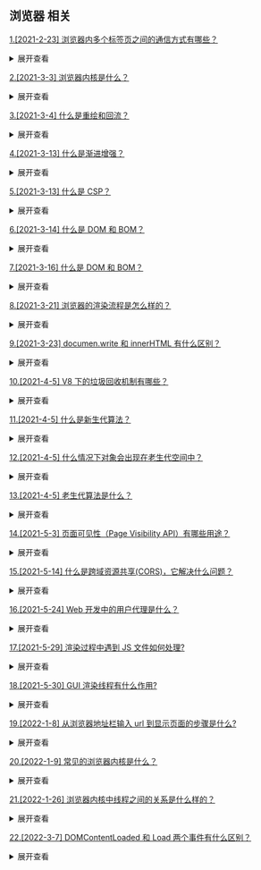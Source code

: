 ## 浏览器 相关

[1.[2021-2-23] 浏览器内多个标签页之间的通信方式有哪些？](https://github.com/HJY-xh/plantTrees/issues/9)

<details>
<summary>展开查看</summary>
<pre>

<a href="https://github.com/HJY-xh/plantTrees/tree/main/Demos/%5BJavaScript%5DpostMessage%E5%AE%9E%E4%BE%8B%E6%BC%94%E7%A4%BA">1.postMessage（可跨域）</a>
2.localStorage
3.WebSocket （可跨域）
4.BroadcastChannel （IE 不支持）
5.Cookies
6.Server-Sent Events

</pre>
</details>

[2.[2021-3-3] 浏览器内核是什么？](https://github.com/HJY-xh/plantTrees/issues/27)

<details>
<summary>展开查看</summary>
<pre>
浏览器最重要或者说核心的部分是“Rendering Engine”，可大概译为“渲染引擎”，不过我们一般习惯将之称为“浏览器内核”。

它负责对网页语法的解释（如标准通用标记语言下的一个应用 HTML、JavaScript）并渲染（显示）网页。 所以，通常所谓的浏览器内核也就是浏览器所采用的渲染引擎，渲染引擎决定了浏览器如何显示网页的内容以及页面的格式信息。

不同的浏览器内核对网页编写语法的解释也有不同，因此同一网页在不同的内核的浏览器里的渲染（显示）效果也可能不同，这也是网页编写者需要在不同内核的浏览器中测试网页显示效果的原因。

内核 主要分为两个部分：渲染引擎(Render Engine)和 JS 引擎

-   渲染引擎： 负责取得网页的内容（HTML、XML、图象等等）、整理信息（例如加入 CSS 等），以及计算网页的显示方式然后会输出至显示器或打印机。

-   JS 引擎： 执行 JavaScript 代码的程序或解释器，JS 引擎可以实现为标准解释器或即时编译器，它以某种形式将 JavaScript 编译为字节码。

</pre>
</details>

[3.[2021-3-4] 什么是重绘和回流？](https://github.com/HJY-xh/plantTrees/issues/28)

<details>
<summary>展开查看</summary>
<pre>
重绘：当一个元素的外观发生改变，但没有改变布局,重新把元素外观绘制出来的过程，叫做重绘。

回流：当 DOM 的变化影响了元素的几何信息(元素的的位置和尺寸大小)，浏览器需要重新计算元素的几何属性，将其安放在界面中的正确位置，这个过程叫做回流。回流也叫重排，简单的说就是重新生成布局，重新排列元素。

</pre>
</details>

[4.[2021-3-13] 什么是渐进增强？](https://github.com/HJY-xh/plantTrees/issues/53)

<details>
<summary>展开查看</summary>
<pre>
渐进增强是指在 web 设计时强调可访问性、语义化 HTML 标签、外部样式表和脚本。保证所有人都能访问页面的基本内容和功能同时为高级浏览器和高带宽用户提供更好的用户体验。核心原则如下:

-   所有浏览器都必须能访问基本内容
-   所有浏览器都必须能使用基本功能
-   所有内容都包含在语义化标签中
-   通过外部 CSS 提供增强的布局
-   通过非侵入式、外部 javascript 提供增强功能
-   end-user web browser preferences are respected
</pre>
</details>

[5.[2021-3-13] 什么是 CSP？](https://github.com/HJY-xh/plantTrees/issues/55)

<details>
<summary>展开查看</summary>
<pre>
CSP 指的是内容安全策略，它的本质是建立一个白名单，告诉浏览器哪些外部资源可以加载和执行。只需要配置规则，如何拦截由浏览器自己来实现。

通常有两种方式来开启 CSP，一种是设置 HTTP 首部中的 `Content-Security-Policy` ，一种是设置 meta 标签的方式 `<meta http-equiv="Content-Security-Policy">`

</pre>
</details>

[6.[2021-3-14] 什么是 DOM 和 BOM？](https://github.com/HJY-xh/plantTrees/issues/56)

<details>
<summary>展开查看</summary>
<pre>

DOM 指的是文档对象模型，它指的是把文档当做一个对象来对待，这个对象主要定义了处理网页内容的方法和接口。

BOM 指的是浏览器对象模型，它指的是把浏览器当做一个对象来对待，这个对象主要定义了与浏览器进行交互的法和接口。BOM
的核心是 window，而 window 对象具有双重角色，它既是通过 js 访问浏览器窗口的一个接口，又是一个 Global（全局）
对象。这意味着在网页中定义的任何对象，变量和函数，都作为全局对象的一个属性或者方法存在。window 对象含有 locati
on 对象、navigator 对象、screen 对象等子对象，并且 DOM 的对象 document 对象也是 BOM 的 window 对
象的子对象。

</pre>
</details>

[7.[2021-3-16] 什么是 DOM 和 BOM？](https://github.com/HJY-xh/plantTrees/issues/61)

<details>
<summary>展开查看</summary>
<pre>

浏览器缓存分为强缓存和协商缓存，浏览器加载一个页面的简单流程如下：

-   浏览器先根据这个资源的 http 头信息来判断是否命中强缓存。如果命中则直接加在缓存中的资源，并不会将请求发送到服务器。（强缓存）
-   如果未命中强缓存，则浏览器会将资源加载请求发送到服务器。服务器来判断浏览器本地缓存是否失效。若可以使用，则服务器并不会返回资源信息，浏览器继续从缓存加载资源。（协商缓存）
-   如果未命中协商缓存，则服务器会将完整的资源返回给浏览器，浏览器加载新资源，并更新缓存。（新的请求）

</pre>
</details>

[8.[2021-3-21] 浏览器的渲染流程是怎么样的？](https://github.com/HJY-xh/plantTrees/issues/73)

<details>
<summary>展开查看</summary>
<pre>

-   构建 DOM 树（parse）：渲染引擎解析 HTML 文档，首先将标签转换成 DOM 树中的 DOM node（包括 js 生成的标签）**生成内容树**（Content Tree/DOM Tree）；
-   构建渲染树（construct）：解析对应的 CSS 样式文件信息（包括 js 生成的样式和外部 css 文件），而这些文件信息以及 HTML 中可见的指令（如）**，构建渲染树**（Rendering Tree/Frame Tree）；render tree 中每个 NODE 都有自己的 style，而且 render tree 不包含隐藏的节点(比如 display:none 的节点，还有 head 节点)，因为这些节点不会用于呈现
-   布局渲染树（reflow/layout）：从根节点递归调用，计算每一个元素的大小、位置等，给出每个节点所应该在屏幕上出现的精确坐标；
-   绘制渲染树（paint/repaint）：遍历渲染树，使用 UI 层来绘制每个节点。

</pre>
</details>

[9.[2021-3-23] documen.write 和 innerHTML 有什么区别？](https://github.com/HJY-xh/plantTrees/issues/78)

<details>
<summary>展开查看</summary>
<pre>

document.write 的内容会代替整个文档内容，会重写整个页面。

innerHTML 的内容只是替代指定元素的内容，只会重写页面中的部分内容。

</pre>
</details>

[10.[2021-4-5] V8 下的垃圾回收机制有哪些？](https://github.com/HJY-xh/plantTrees/issues/119)

<details>
<summary>展开查看</summary>
<pre>

V8 实现了准确式 GC，GC 算法采用了分代式垃圾回收机制。因此，V8 将内存（堆）分为新生代和老生代两部分。

</pre>
</details>

[11.[2021-4-5] 什么是新生代算法？](https://github.com/HJY-xh/plantTrees/issues/120)

<details>
<summary>展开查看</summary>
<pre>

新生代中的对象一般存活时间较短，使用 Scavenge GC 算法。

在新生代空间中，内存空间分为两部分，分别为 `From` 空间和 `To` 空间。在这两个空间中，必定有一个空间是使用的，另一个空间是空闲的。新分配的对象会被放入 From 空间中，当 From 空间被占满时，新生代 GC 就会启动了。算法会检查 From 空间中存活的对象并复制到 To 空间中，如果有失活的对象就会销毁。当复制完成后将 From 空间和 To 空间互换，这样 GC 就结束了。

</pre>
</details>

[12.[2021-4-5] 什么情况下对象会出现在老生代空间中？](https://github.com/HJY-xh/plantTrees/issues/121)

<details>
<summary>展开查看</summary>
<pre>

-   先确定新生代中的对象是否已经经历过一次 Scavenge 算法，如果经历过的话，会将对象从新生代空间移到老生代空间中。
-   To 空间的对象占比大小超过 25 %。在这种情况下，为了不影响到内存分配，会将对象从新生代空间移到老生代空间中。

</pre>
</details>

[13.[2021-4-5] 老生代算法是什么？](https://github.com/HJY-xh/plantTrees/issues/122)

<details>
<summary>展开查看</summary>
<pre>

老生代中的对象一般存活时间较长且数量也多，使用了两个算法，分别是标记清除算法和标记压缩算法。

老生代中的空间很复杂，有如下几个空间

```javascript
enum AllocationSpace {
  // TODO(v8:7464): Actually map this space's memory as read-only.
  RO_SPACE,    // 不变的对象空间
  NEW_SPACE,   // 新生代用于 GC 复制算法的空间
  OLD_SPACE,   // 老生代常驻对象空间
  CODE_SPACE,  // 老生代代码对象空间
  MAP_SPACE,   // 老生代 map 对象
  LO_SPACE,    // 老生代大空间对象
  NEW_LO_SPACE,  // 新生代大空间对象

  FIRST_SPACE = RO_SPACE,
  LAST_SPACE = NEW_LO_SPACE,
  FIRST_GROWABLE_PAGED_SPACE = OLD_SPACE,
  LAST_GROWABLE_PAGED_SPACE = MAP_SPACE
}
```

在老生代中，以下情况会先启动标记清除算法：

-   空间中对象超过一定限制
-   空间不够新生代对象转移到老生代中
-   某一个空间没有分块的时候

在这个阶段中，会遍历堆中所有的对象，然后标记活的对象，在标记完成后，销毁所有没有被标记的对象。在标记大型堆内存时，可能需要几百毫秒才能完成一次标记。这就会导致一些性能上的问题。

为了解决这个问题，2011 年，V8 从 stop-the-world 标记切换到增量标志。在增量标记期间，GC 将标记工作分解为更小的模块，可以让 JS 应用逻辑在模块间隙执行一会，从而不至于让应用出现停顿情况。

但在 2018 年，GC 技术又有了一个重大突破，这项技术名为并发标记。该技术可以让 GC 扫描和标记对象时，同时允许 JS 运行，你可以点击 [该博客](https://v8.dev/blog/concurrent-marking) 详细阅读。

清除对象后会造成堆内存出现碎片的情况，当碎片超过一定限制后会启动压缩算法。在压缩过程中，将活的对象像一端移动，直到所有对象都移动完成然后清理掉不需要的内存。

</pre>
</details>

[14.[2021-5-3] 页面可见性（Page Visibility API）有哪些用途？](https://github.com/HJY-xh/plantTrees/issues/207)

<details>
<summary>展开查看</summary>
<pre>

-   通过 visibilityState 的值检测页面当前是否可见，以及打开网页的时间
-   在页面被切换到其他后台进程的时候，自动暂停音乐或视频的播放

</pre>
</details>

[15.[2021-5-14] 什么是跨域资源共享(CORS)，它解决什么问题？](https://github.com/HJY-xh/plantTrees/issues/243)

<details>
<summary>展开查看</summary>
<pre>

CORS 全称为 Cross-Origin Resource Sharing，被译为跨域资源共享，新增了一组 HTTP 首部字段，允许服务器声明哪些源站有权限访问哪些资源。

跨域资源共享标准规范要求，对那些可能对服务器数据产生副作用的 HTTP 请求方法（特别是 GET 以外的 HTTP 请求，或者搭配某些 MIME 类型的 POST 请求），浏览器必须首先使用 OPTIONS 方法发 起一个预检请求，从而获知服务端是否允许该跨域请求。服务器确认允许之后，才发起实际的 HTTP 请求。在预检请求的返回中，服务器端也可以通知客户端，是否需要携带身份凭证。

当使用 Ajax 跨域请求时，浏览器报错：`Origin null is not allowed by Access-Control-Allow-Origin.`出现跨域的问题，如果用 JSONP 或者 proxy 的方式进行修改的话未免需要太大的工程量，所以采用 CORS 这种比较简单高效的技术。

相比 JSONP 的方式，CORS 更为高效。JSONP 由于它的原理只能实现 GET 请求，而 CORS 支持所有类型的 HTTP 请求。使用 CORS,可以使用普通的 ajax 实现跨域。

</pre>
</details>

[16.[2021-5-24] Web 开发中的用户代理是什么？](https://github.com/HJY-xh/plantTrees/issues/260)

<details>
<summary>展开查看</summary>
<pre>

用户代理是代表一个人的计算机程序，例如浏览器。

除了浏览器之外，用户代理可以是抓取网页的机器人、下载管理器或可以访问 Web 的其他应用程序。随着向服务器发送的每个请求， 浏览器包含一个可表明身份的 `User-Agent` HTTP 的协议头，叫作用户代理（UA，User Agent）字符串。此字符串通常标识浏览器、及其版本号及其主机操作系统。

垃圾邮件机器人、下载管理器和一些浏览器通常会发送一个假 UA 字符串来宣称自己是不同的客户端。这被称为用户代理欺骗。

用户代理的字符串可以被 JavaScript 在客户端中使用 `navigator.userAgent` 获取。

</pre>
</details>

[17.[2021-5-29] 渲染过程中遇到 JS 文件如何处理?](https://github.com/HJY-xh/plantTrees/issues/268)

<details>
<summary>展开查看</summary>
<pre>

JavaScript 的加载、解析与执行会阻塞文档的解析，也就是说，在构建 DOM 时，HTML 解析器若遇到了 JavaScript，那么它会暂停文档的解析，将控制权移交给 JavaScript 引擎，等 JavaScript 引擎运行完毕，浏览器再从中断的地方恢复继续解析文档。

也就是说，如果想要首屏渲染的越快，就越不应该在首屏就加载 JS 文件，这也是都建议将 script 标签放在 body 标签底部的原因。

当然在当下，并不是说 script 标签必须放在底部，因为可以给 script 标签添加 defer 或者 async 属性。

</pre>
</details>

[18.[2021-5-30] GUI 渲染线程有什么作用?](https://github.com/HJY-xh/plantTrees/issues/269)

<details>
<summary>展开查看</summary>
<pre>

它负责渲染浏览器页面，解析 HTML、CSS，构建 DOM 树、构建 CSSOM 树、构建渲染树和绘制页面；当界面需要重绘或由于某种操作引发回流时，该线程就会执行。

注意：GUI 渲染线程和 JS 引擎线程是互斥的，当 JS 引擎执行时 GUI 线程会被挂起，GUI 更新会被保存在一个队列中等到 JS 引擎空闲时立即被执行。

</pre>
</details>

[19.[2022-1-8] 从浏览器地址栏输入 url 到显示页面的步骤是什么?](https://github.com/HJY-xh/plantTrees/issues/505)

<details>
<summary>展开查看</summary>
<pre>

简单描述:

-   浏览器根据请求的`URL`交给`DNS`域名解析,找到真是`IP`地址,向服务器发起请求
-   服务器交给后台处理完成后返回数据,浏览器接收文件(HTML\JS\CSS\文件)
-   浏览器对加载到的资源进行语法解析,建立相应的内部数据结构(比如`HTML`的`DOM`
-   载入解析到的资源文件，渲染页面

</pre>
</details>

[20.[2022-1-9] 常见的浏览器内核是什么？](https://github.com/HJY-xh/plantTrees/issues/508)

<details>
<summary>展开查看</summary>
<pre>

IE：trident 内核
FireFox：gecko 内核
Safari：webkit 内核
Chrome：Blink（基于 webkit）

</pre>
</details>

[21.[2022-1-26] 浏览器内核中线程之间的关系是什么样的？](https://github.com/HJY-xh/plantTrees/issues/521)

<details>
<summary>展开查看</summary>
<pre>

-   GUI 渲染线程和 JS 引擎线程互斥
    -   JS 是可以操作 DOM 的，如果在修改节点的同时渲染页面，那么可能会发生冲突
-   JS 阻塞页面加载
    -   JS 如果执行时间过长就会阻塞页面

</pre>
</details>

[22.[2022-3-7] DOMContentLoaded 和 Load 两个事件有什么区别？](https://github.com/HJY-xh/plantTrees/issues/539)

<details>
<summary>展开查看</summary>
<pre>

-   DOMContentLoaded 事件发生后，说明页面已经构建好 DOM，这意味着 DOM 所需要的 HTML 文件、JavaScript 文件、CSS 文件都已经下载完成了
-   Load 事件则说明浏览器已经下载好了所有资源（包括图像）

</pre>
</details>
